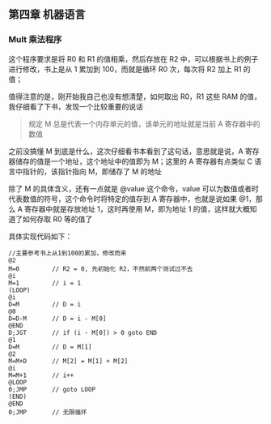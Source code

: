 ## 第四章 机器语言

### Mult 乘法程序

这个程序要求是将 R0 和 R1 的值相乘，然后存放在 R2 中，可以根据书上的例子进行修改，书上是从 1 累加到 100，而就是循环 R0 次，每次将 R2 加上 R1 的值；

值得注意的是，刚开始我自己也没有想清楚，如何取出 R0，R1 这些 RAM 的值，我仔细看了下书，发现一个比较重要的说话

> 规定 M 总是代表一个内存单元的值，该单元的地址就是当前 A 寄存器中的数值

之前没搞懂 M 到底是什么，这次仔细看书本看到了这句话，意思就是说，A 寄存器储存的值是一个地址，这个地址中的值即为 M；这里的 A 寄存器有点类似 C 语言中指针的，该指针指向 M，即储存了 M 的地址

除了 M 的具体含义，还有一点就是 @value 这个命令，value 可以为数值或者时代表数值的符号，这个命令时将特定的值存到 A 寄存器中，也就是说如果 @1，那么 A 寄存器中就是存放地址 1，这时再使用 M，即为地址 1 的值，这样就大概知道了如何存取 R0 等的值了

具体实现代码如下：

```hdl
//主要参考书上从1到100的累加，修改而来
@2
M=0 		// R2 = 0, 先初始化 R2，不然前两个测试过不去
@i 		
M=1 		// i = 1
(LOOP)
@i
D=M 		// D = i
@0
D=D-M 		// D = i - M[0]
@END
D;JGT 		// if (i - M[0]) > 0 goto END
@1
D=M 		// D = M[1]
@2
M=M+D 		// M[2] = M[1] + M[2]
@i 
M=M+1 		// i++
@LOOP
0;JMP 		// goto LOOP
(END)
@END
0;JMP 		// 无限循环
```



